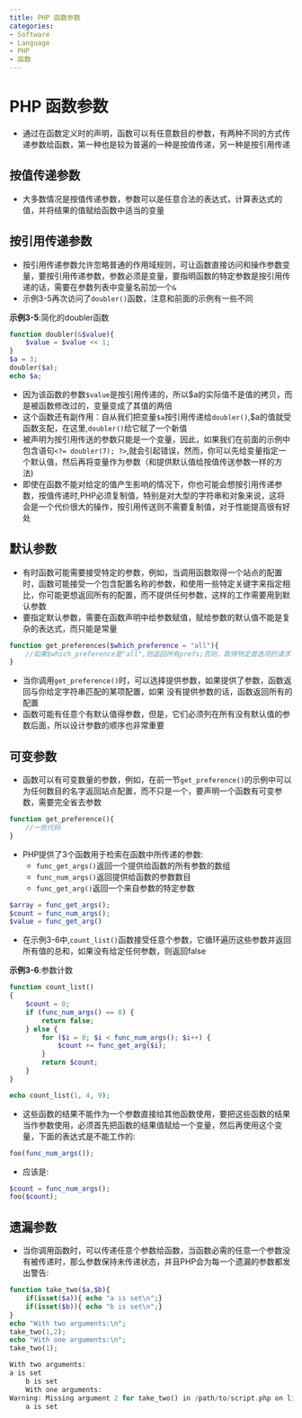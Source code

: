 ```yaml
---
title: PHP 函数参数
categories:
- Software
- Language
- PHP
- 函数
---
```

# PHP 函数参数

- 通过在函数定义时的声明，函数可以有任意数目的参数，有两种不同的方式传递参数给函数，第一种也是较为普遍的一种是按值传递，另一种是按引用传递

## 按值传递参数

- 大多数情况是按值传递参数，参数可以是任意合法的表达式，计算表达式的值，并将结果的值赋给函数中适当的变量

## 按引用传递参数

- 按引用传递参数允许忽略普通的作用域规则，可让函数直接访问和操作参数变量，要按引用传递参数，参数必须是变量，要指明函数的特定参数是按引用传递的话，需要在参数列表中变量名前加一个`&`
- 示例3-5再次访问了`doubler()`函数，注意和前面的示例有一些不同

**示例3-5**:简化的doubler函数

```php
function doubler(&$value){
    $value = $value << 1;
}
$a = 3;
doubler($a);
echo $a;
```

- 因为该函数的参数`$value`是按引用传递的，所以\$a的实际值不是值的拷贝，而是被函数修改过的，变量变成了其值的两倍
- 这个函数还有副作用：自从我们把变量`$a`按引用传递给`doubler()`,​\$a的值就受函数支配，在这里,`doubler()`给它赋了一个新值
- 被声明为按引用传送的参数只能是一个变量，因此，如果我们在前面的示例中包含语句`<?= doubler(7); ?>`,就会引起错误，然而，你可以先给变量指定一个默认值，然后再将变量作为参数（和提供默认值给按值传送参数一样的方法)
- 即使在函数不能对给定的值产生影响的情况下，你也可能会想按引用传递参数，按值传递时,PHP必须复制值，特别是对大型的字符串和对象来说，这将会是一个代价很大的操作，按引用传送则不需要复制值，对于性能提高很有好处

## 默认参数

- 有时函数可能需要接受特定的参数，例如，当调用函数取得一个站点的配置时，函数可能接受一个包含配置名称的参数，和使用一些特定关键字来指定相比，你可能更想返回所有的配置，而不提供任何参数，这样的工作需要用到默认参数
- 要指定默认参数，需要在函数声明中给参数赋值，赋给参数的默认值不能是复杂的表达式，而只能是常量

```php
function get_preferences($which_preference = "all"){
    //如果$which_preference是"all",则返回所有prefs;否则，取得特定首选项的请求
}
```

- 当你调用`get_preference()`时，可以选择提供参数，如果提供了参数，函数返回与你给定字符串匹配的某项配置，如果	没有提供参数的话，函数返回所有的配置
- 函数可能有任意个有默认值得参数，但是，它们必须列在所有没有默认值的参数后面，所以设计参数的顺序也非常重要

## 可变参数

- 函数可以有可变数量的参数，例如，在前一节`get_preference()`的示例中可以为任何数目的名字返回站点配置，而不只是一个，要声明一个函数有可变参数，需要完全省去参数

```php
function get_preference(){
    //一些代码
}
```

- PHP提供了3个函数用于检索在函数中所传递的参数:
    - `func_get_args()`返回一个提供给函数的所有参数的数组
    - `func_num_args()`返回提供给函数的参数数目
    - `func_get_arg()`返回一个来自参数的特定参数

```php
$array = func_get_args();
$count = func_num_args();
$value = func_get_arg()
```

- 在示例3-6中,`count_list()`函数接受任意个参数，它循环遍历这些参数并返回所有值的总和，如果没有给定任何参数，则返回false

**示例3-6**:参数计数

```php
function count_list()
{
    $count = 0;
    if (func_num_args() == 0) {
        return false;
    } else {
        for ($i = 0; $i < func_num_args(); $i++) {
            $count += func_get_arg($i);
        }
        return $count;
    }
}

echo count_list(1, 4, 9);
```

- 这些函数的结果不能作为一个参数直接给其他函数使用，要把这些函数的结果当作参数使用，必须首先把函数的结果值赋给一个变量，然后再使用这个变量，下面的表达式是不能工作的:

```php
foo(func_num_args());
```

- 应该是:

```php
$count = func_num_args();
foo($count);
```

## 遗漏参数

- 当你调用函数时，可以传递任意个参数给函数，当函数必需的任意一个参数没有被传递时，那么参数保持未传递状态，并且PHP会为每一个遗漏的参数都发出警告:

```php
function take_two($a,$b){
    if(isset($a)){ echo "a is set\n";}
    if(isset($b)){ echo "b is set\n";}
}
echo "With two arguments:\n";
take_two(1,2);
echo "With one arguments:\n";
take_two(1);

With two arguments:
a is set
    b is set
    With one arguments:
Warning: Missing argument 2 for take_two() in /path/to/script.php on line 6
    a is set
```

